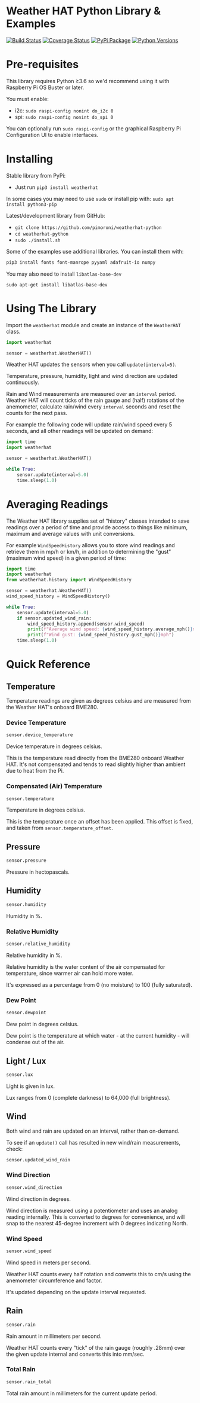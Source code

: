 # Weather HAT Python Library & Examples

[![Build Status](https://img.shields.io/github/actions/workflow/status/pimoroni/weatherhat-python/test.yml?branch=main)](https://github.com/pimoroni/weatherhat-python/actions/workflows/test.yml)
[![Coverage Status](https://coveralls.io/repos/github/pimoroni/weatherhat-python/badge.svg?branch=master)](https://coveralls.io/github/pimoroni/weatherhat-python?branch=master)
[![PyPi Package](https://img.shields.io/pypi/v/weatherhat.svg)](https://pypi.python.org/pypi/weatherhat)
[![Python Versions](https://img.shields.io/pypi/pyversions/weatherhat.svg)](https://pypi.python.org/pypi/weatherhat)

# Pre-requisites

This library requires Python ≥3.6 so we'd recommend using it with Raspberry Pi OS Buster or later.

You must enable:

* i2c: `sudo raspi-config nonint do_i2c 0`
* spi: `sudo raspi-config nonint do_spi 0`

You can optionally run `sudo raspi-config` or the graphical Raspberry Pi Configuration UI to enable interfaces.

# Installing

Stable library from PyPi:

* Just run `pip3 install weatherhat`

In some cases you may need to use `sudo` or install pip with: `sudo apt install python3-pip`

Latest/development library from GitHub:

* `git clone https://github.com/pimoroni/weatherhat-python`
* `cd weatherhat-python`
* `sudo ./install.sh`

Some of the examples use additional libraries. You can install them with:

```bash
pip3 install fonts font-manrope pyyaml adafruit-io numpy
```

You may also need to install `libatlas-base-dev`

```
sudo apt-get install libatlas-base-dev
```

# Using The Library

Import the `weatherhat` module and create an instance of the `WeatherHAT` class.

```python
import weatherhat

sensor = weatherhat.WeatherHAT()
```

Weather HAT updates the sensors when you call `update(interval=5)`.

Temperature, pressure, humidity, light and wind direction are updated continuously.

Rain and Wind measurements are measured over an `interval` period. Weather HAT will count ticks of the rain gauge and (half) rotations of the anemometer, calculate rain/wind every `interval` seconds and reset the counts for the next pass.

For example the following code will update rain/wind speed every 5 seconds, and all other readings will be updated on demand:

```python
import time
import weatherhat

sensor = weatherhat.WeatherHAT()

while True:
    sensor.update(interval=5.0)
    time.sleep(1.0)
```

# Averaging Readings

The Weather HAT library supplies set of "history" classes intended to save readings over a period of time and provide access to things like minimum, maximum and average values with unit conversions.

For example `WindSpeedHistory` allows you to store wind readings and retrieve them in mp/h or km/h, in addition to determining the "gust" (maximum wind speed) in a given period of time:

```python
import time
import weatherhat
from weatherhat.history import WindSpeedHistory

sensor = weatherhat.WeatherHAT()
wind_speed_history = WindSpeedHistory()

while True:
    sensor.update(interval=5.0)
    if sensor.updated_wind_rain:
        wind_speed_history.append(sensor.wind_speed)
        print(f"Average wind speed: {wind_speed_history.average_mph()}mph")
        print(f"Wind gust: {wind_speed_history.gust_mph()}mph")
    time.sleep(1.0)
```

# Quick Reference

## Temperature

Temperature readings are given as degrees celsius and are measured from the Weather HAT's onboard BME280.

### Device Temperature

```python
sensor.device_temperature
```

Device temperature in degrees celsius.

This is the temperature read directly from the BME280 onboard Weather HAT. It's not compensated and tends to read slightly higher than ambient due to heat from the Pi.

### Compensated (Air) Temperature

```python
sensor.temperature
```

Temperature in degrees celsius.

This is the temperature once an offset has been applied. This offset is fixed, and taken from `sensor.temperature_offset`.

## Pressure

```python
sensor.pressure
```

Pressure in hectopascals.

## Humidity

```python
sensor.humidity
```

Humidity in %.

### Relative Humidity

```python
sensor.relative_humidity
```

Relative humidity in %.

Relative humidity is the water content of the air compensated for temperature, since warmer air can hold more water.

It's expressed as a percentage from 0 (no moisture) to 100 (fully saturated).

### Dew Point

```python
sensor.dewpoint
```

Dew point in degrees celsius.

Dew point is the temperature at which water - at the current humidity - will condense out of the air.

## Light / Lux

```python
sensor.lux
```

Light is given in lux.

Lux ranges from 0 (complete darkness) to 64,000 (full brightness).

## Wind

Both wind and rain are updated on an interval, rather than on-demand.

To see if an `update()` call has resulted in new wind/rain measurements, check:

```python
sensor.updated_wind_rain
```

### Wind Direction

```python
sensor.wind_direction
```

Wind direction in degrees.

Wind direction is measured using a potentiometer and uses an analog reading internally. This is converted to degrees for convenience, and will snap to the nearest 45-degree increment with 0 degrees indicating North.

### Wind Speed

```python
sensor.wind_speed
```

Wind speed in meters per second.

Weather HAT counts every half rotation and converts this to cm/s using the anemometer circumference and factor.

It's updated depending on the update interval requested.

## Rain

```python
sensor.rain
```

Rain amount in millimeters per second.

Weather HAT counts every "tick" of the rain gauge (roughly .28mm) over the given update internal and converts this into mm/sec.

### Total Rain

```python
sensor.rain_total
```

Total rain amount in millimeters for the current update period.
